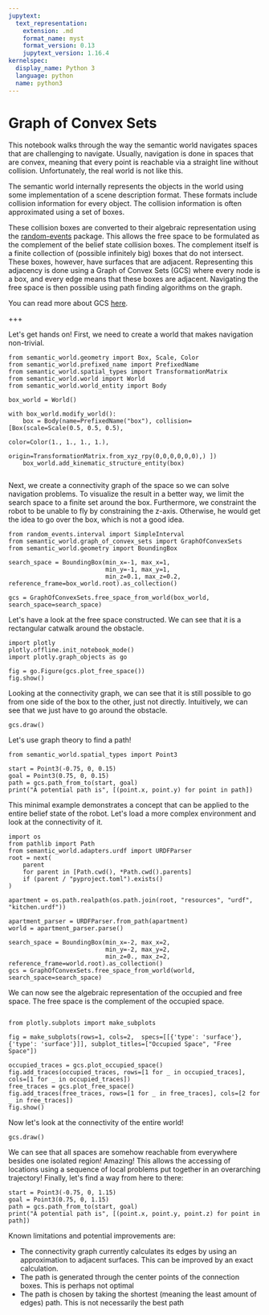 ```yaml
---
jupytext:
  text_representation:
    extension: .md
    format_name: myst
    format_version: 0.13
    jupytext_version: 1.16.4
kernelspec:
  display_name: Python 3
  language: python
  name: python3
---
```


# Graph of Convex Sets

This notebook walks through the way the semantic world navigates spaces that are challenging to navigate.
Usually, navigation is done in spaces that are convex, meaning that every point is reachable via a straight line without collision.
Unfortunately, the real world is not like this.

The semantic world internally represents the objects in the world using some implementation of a scene description format. 
These formats include collision information for every object. The collision information is often approximated using a set of boxes.

These collision boxes are converted to their algebraic representation using the [random-events](https://github.com/tomsch420/random-events) package.
This allows the free space to be formulated as the complement of the belief state collision boxes.
The complement itself is a finite collection of (possible infinitely big) boxes that do not intersect.
These boxes, however, have surfaces that are adjacent.
Representing this adjacency is done using a Graph of Convex Sets (GCS) where every node is a box, 
and every edge means that these boxes are adjacent.
Navigating the free space is then possible using path finding algorithms on the graph.

You can read more about GCS [here](https://arxiv.org/abs/2101.11565).

+++

Let's get hands on! First, we need to create a world that makes navigation non-trivial.

```{code-cell} ipython2
from semantic_world.geometry import Box, Scale, Color
from semantic_world.prefixed_name import PrefixedName
from semantic_world.spatial_types import TransformationMatrix
from semantic_world.world import World
from semantic_world.world_entity import Body

box_world = World()

with box_world.modify_world():
    box = Body(name=PrefixedName("box"), collision=[Box(scale=Scale(0.5, 0.5, 0.5),
                                                        color=Color(1., 1., 1., 1.),
                                                        origin=TransformationMatrix.from_xyz_rpy(0,0,0,0,0,0),) ])
    box_world.add_kinematic_structure_entity(box)
    
```

Next, we create a connectivity graph of the space so we can solve navigation problems.
To visualize the result in a better way, we limit the search space to a finite set around the box. Furthermore, we constraint the robot to 
be unable to fly by constraining the z-axis. Otherwise, he would get the idea to go over the box, which is not a good idea.

```{code-cell} ipython2
from random_events.interval import SimpleInterval
from semantic_world.graph_of_convex_sets import GraphOfConvexSets
from semantic_world.geometry import BoundingBox

search_space = BoundingBox(min_x=-1, max_x=1,
                           min_y=-1, max_y=1,
                           min_z=0.1, max_z=0.2, reference_frame=box_world.root).as_collection()
                           
gcs = GraphOfConvexSets.free_space_from_world(box_world, search_space=search_space)
```

Let's have a look at the free space constructed. We can see that it is a rectangular catwalk around the obstacle.

```{code-cell} ipython2
import plotly
plotly.offline.init_notebook_mode()
import plotly.graph_objects as go

fig = go.Figure(gcs.plot_free_space())
fig.show()
```

Looking at the connectivity graph, we can see that it is still possible to go from one side of the box to the other, 
just not directly. Intuitively, we can see that we just have to go around the obstacle.

```{code-cell} ipython2
gcs.draw()
```

Let's use graph theory to find a path!

```{code-cell} ipython2
from semantic_world.spatial_types import Point3

start = Point3(-0.75, 0, 0.15)
goal = Point3(0.75, 0, 0.15)
path = gcs.path_from_to(start, goal)
print("A potential path is", [(point.x, point.y) for point in path])
```

This minimal example demonstrates a concept that can be applied to the entire belief state of the robot. Let's load a more complex environment and look at the connectivity of it.

```{code-cell} ipython2
import os
from pathlib import Path
from semantic_world.adapters.urdf import URDFParser
root = next(
    parent
    for parent in [Path.cwd(), *Path.cwd().parents]
    if (parent / "pyproject.toml").exists()
)

apartment = os.path.realpath(os.path.join(root, "resources", "urdf", "kitchen.urdf"))

apartment_parser = URDFParser.from_path(apartment)
world = apartment_parser.parse()

search_space = BoundingBox(min_x=-2, max_x=2,
                           min_y=-2, max_y=2,
                           min_z=0., max_z=2, reference_frame=world.root).as_collection()
gcs = GraphOfConvexSets.free_space_from_world(world, search_space=search_space)
```

We can now see the algebraic representation of the occupied and free space. The free space is the complement of the occupied space.

```{code-cell} ipython2

from plotly.subplots import make_subplots

fig = make_subplots(rows=1, cols=2,  specs=[[{'type': 'surface'}, {'type': 'surface'}]], subplot_titles=["Occupied Space", "Free Space"])

occupied_traces = gcs.plot_occupied_space()
fig.add_traces(occupied_traces, rows=[1 for _ in occupied_traces], cols=[1 for _ in occupied_traces])
free_traces = gcs.plot_free_space()
fig.add_traces(free_traces, rows=[1 for _ in free_traces], cols=[2 for _ in free_traces])
fig.show()
```

Now let's look at the connectivity of the entire world!

```{code-cell} ipython2
gcs.draw()
```

We can see that all spaces are somehow reachable from everywhere besides one isolated region! Amazing!
This allows the accessing of locations using a sequence of local problems put together in an overarching trajectory!
Finally, let's find a way from here to there:

```{code-cell} ipython2
start = Point3(-0.75, 0, 1.15)
goal = Point3(0.75, 0, 1.15)
path = gcs.path_from_to(start, goal)
print("A potential path is", [(point.x, point.y, point.z) for point in path])
```

Known limitations and potential improvements are:
- The connectivity graph currently calculates its edges by using an approximation to adjacent surfaces. This can be improved by an exact calculation. 
- The path is generated through the center points of the connection boxes. This is perhaps not optimal
- The path is chosen by taking the shortest (meaning the least amount of edges) path. This is not necessarily the best path